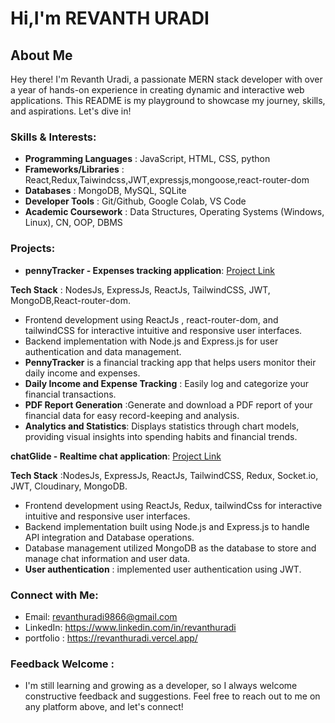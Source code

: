 # Hi,I'm REVANTH URADI

## About Me

Hey there! I'm Revanth Uradi, a passionate MERN stack developer with over a year of hands-on experience in creating dynamic and interactive web applications. This README is my playground to showcase my journey, skills, and aspirations. Let's dive in!

### Skills & Interests:

- **Programming Languages** : JavaScript, HTML, CSS, python
- **Frameworks/Libraries** : React,Redux,Taiwindcss,JWT,expressjs,mongoose,react-router-dom
- **Databases** : MongoDB, MySQL, SQLite
- **Developer Tools** : Git/Github, Google Colab, VS Code
- **Academic Coursework** : Data Structures, Operating Systems (Windows, Linux), CN, OOP, DBMS

### Projects:

- **pennyTracker - Expenses tracking application**: [Project Link](https://github.com/revanthuradi/pennyTracker)

**Tech Stack** : NodesJs, ExpressJs, ReactJs, TailwindCSS, JWT, MongoDB,React-router-dom.

- Frontend development using ReactJs , react-router-dom, and tailwindCSS for interactive intuitive and responsive user interfaces.
- Backend implementation with Node.js and Express.js for user authentication and data management.
- **PennyTracker** is a financial tracking app that helps users monitor their daily income and expenses.
- **Daily Income and Expense Tracking** : Easily log and categorize your financial transactions.
- **PDF Report Generation** :Generate and download a PDF report of your financial data for easy record-keeping and analysis.
- **Analytics and Statistics**: Displays statistics through chart models, providing visual insights into spending habits and financial trends.



**chatGlide - Realtime chat application**: [Project Link](https://github.com/revanthuradi/CHAT-GLIDE)

**Tech Stack** :NodesJs, ExpressJs, ReactJs, TailwindCSS, Redux, Socket.io, JWT, Cloudinary, MongoDB.

- Frontend development using ReactJs, Redux, tailwindCss for interactive intuitive and responsive user interfaces.
- Backend implementation built using Node.js and Express.js to handle API integration and Database operations.
- Database management utilized MongoDB as the database to store and manage chat information and user data.
- **User authentication** : implemented user authentication using JWT.



### Connect with Me:

- Email: revanthuradi9866@gmail.com
- LinkedIn: https://www.linkedin.com/in/revanthuradi
- portfolio : https://revanthuradi.vercel.app/



### Feedback Welcome :

- I'm still learning and growing as a developer, so I always welcome constructive feedback and suggestions. Feel free to reach out to me on any platform above, and let's connect!
